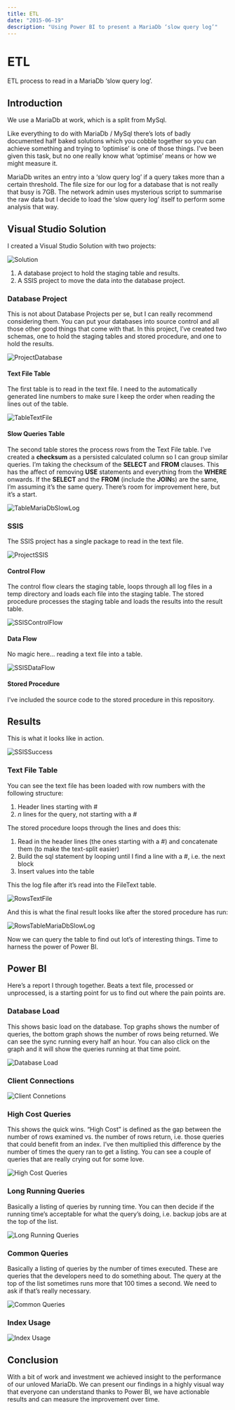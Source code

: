 ```yaml
---
title: ETL
date: "2015-06-19"
description: "Using Power BI to present a MariaDb ‘slow query log’"
---
```

# ETL

ETL process to read in a MariaDb ‘slow query log’.

## Introduction

We use a MariaDb at work, which is a split from MySql.  

Like everything to do with MariaDb / MySql there’s lots of badly documented half baked solutions which you cobble together so you can achieve something and trying
to ‘optimise’ is one of those things.  I’ve been given this task, but no one really know what ‘optimise’ means or how we might measure it.

MariaDb writes an entry into a ‘slow query log’ if a query takes more than a certain threshold.  The file size for
our log for a database that is not really that busy is 7GB.  The network admin uses mysterious script to summarise the raw data but I decide to load the ‘slow query log’ itself to perform some analysis that way.

## Visual Studio Solution

I created a Visual Studio Solution with two projects:

![Solution](./images/Solution.png)

1. A database project to hold the staging table and results.
2. A SSIS project to move the data into the database project.

### Database Project

This is not about Database Projects per se, but I can really recommend considering them.  You can put your databases into source control and all those other good things that come with that.
In this project, I’ve created two schemas, one to hold the staging tables and stored procedure, and one to hold the results.

![ProjectDatabase](./images/ProjectDatabase.png)

#### Text File Table

The first table is to read in the text file.  I need to the automatically generated line numbers to make sure I keep the order when reading the lines out of the table.

![TableTextFile](./images/TableTextFile.png)

#### Slow Queries Table

The second table stores the process rows from the Text File table.  I’ve created a **checksum** as a persisted calculated column
so I can group similar queries.  I’m taking the checksum of the **SELECT** and **FROM** clauses.  This has the affect
of removing **USE** statements and everything from the **WHERE** onwards.  If the **SELECT** and the **FROM** (include the **JOIN**s) are the same, I’m assuming it’s the same query.  There’s room for improvement here, but it’s a start.

![TableMariaDbSlowLog](./images/TableMariaDbSlowLog.png)

### SSIS

The SSIS project has a single package to read in the text file.

![ProjectSSIS](./images/ProjectSSIS.png)

#### Control Flow

The control flow clears the staging table, loops through all log files in a temp directory and loads each file into the staging table.  The stored procedure processes the staging table and loads the results into the result table.

![SSISControlFlow](./images/SSISControlFlow.png)

#### Data Flow

No magic here... reading a text file into a table.

![SSISDataFlow](./images/SSISDataFlow.png)

#### Stored Procedure

I’ve included the source code to the stored procedure in this repository.

## Results

This is what it looks like in action.

![SSISSuccess](./images/SSISSuccess.png)

### Text File Table

You can see the text file has been loaded with row numbers with the following structure:

1. Header lines starting with #
2. *n* lines for the query, not starting with a #

The stored procedure loops through the lines and does this:

1. Read in the header lines (the ones starting with a #) and concatenate them (to make the text-split easier)
2. Build the sql statement by looping until I find a line with a #, i.e. the next block
3. Insert values into the table

This the log file after it’s read into the FileText table.

![RowsTextFile](./images/RowsTextFile.png)

And this is what the final result looks like after the stored procedure has run:

![RowsTableMariaDbSlowLog](./images/RowsTableMariaDbSlowLog.png)

Now we can query the table to find out lot’s of interesting things.  Time to harness the power of Power BI.

## Power BI

Here’s a report I through together.  Beats a text file, processed or unprocessed, is a starting point for us to find out where the pain points are.

### Database Load

This shows basic load on the database.  Top graphs shows the number of queries, the bottom graph shows the number of rows being returned.  We can see the sync running every half an hour.  You can also click on the graph and it will show the queries running at that time point.

![Database Load](./images/PBI_1.png)

### Client Connections

![Client Connetions](./images/PBI_2.png)

### High Cost Queries

This shows the quick wins.  “High Cost” is defined as the gap between the number of rows examined vs. the number of rows return, i.e. those queries that could benefit from an index.  I’ve then multiplied this difference by the number of times the query ran to get a listing.  You can see a couple of queries that are really crying out for some love.

![High Cost Queries](./images/PBI_3.png)

### Long Running Queries

Basically a listing of queries by running time.  You can then decide if the running time’s acceptable for what the query’s doing, i.e. backup jobs are at the top of the list.

![Long Running Queries](./images/PBI_4.png)

### Common Queries

Basically a listing of queries by the number of times executed.  These are queries that the developers need to do something about.  The query at the top of the list sometimes runs more that 100 times a second.  We need to ask if that’s really necessary.  

![Common Queries](./images/PBI_5.png)

### Index Usage

![Index Usage](./images/PBI_6.png)



## Conclusion

With a bit of work and investment we achieved insight to the performance of our unloved MariaDb.  We can present our findings in a highly visual way that everyone can understand thanks to Power BI, we have actionable results and can measure the improvement over time.
